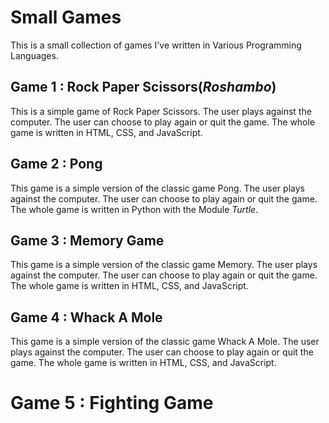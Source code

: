 # Small Games

This is a small collection of games I've written in Various Programming Languages.

## Game 1 : Rock Paper Scissors(*Roshambo*)
This is a simple game of Rock Paper Scissors. The user plays against the computer. The user can choose to play again or quit the game. The whole game is written in HTML, CSS, and JavaScript.
## Game 2 : Pong
This game is a simple version of the classic game Pong. The user plays against the computer. The user can choose to play again or quit the game. The whole game is written in Python with the Module *Turtle*.
## Game 3 : Memory Game
This game is a simple version of the classic game Memory. The user plays against the computer. The user can choose to play again or quit the game. The whole game is written in HTML, CSS, and JavaScript.
## Game 4 : Whack A Mole
This game is a simple version of the classic game Whack A Mole. The user plays against the computer. The user can choose to play again or quit the game. The whole game is written in HTML, CSS, and JavaScript.
# Game 5 : Fighting Game